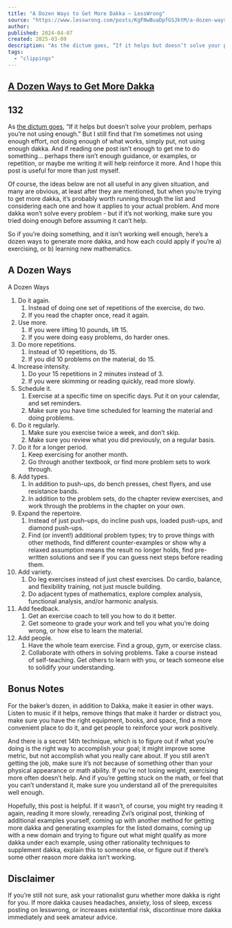 ```yaml
---
title: "A Dozen Ways to Get More Dakka — LessWrong"
source: "https://www.lesswrong.com/posts/KgFNwBuaDpfGSJktM/a-dozen-ways-to-get-more-dakka"
author:
published: 2024-04-07
created: 2025-03-09
description: "As the dictum goes, “If it helps but doesn’t solve your problem, perhaps you’re not using enough.” But I still find that I’m sometimes not using enou…"
tags:
  - "clippings"
---
```

## [A Dozen Ways to Get More Dakka](https://www.lesswrong.com/posts/KgFNwBuaDpfGSJktM/a-dozen-ways-to-get-more-dakka)

## 132

As [the dictum goes](https://www.lesswrong.com/posts/z8usYeKX7dtTWsEnk/more-dakka), “If it helps but doesn’t solve your problem, perhaps you’re not using enough.” But I still find that I’m sometimes not using enough effort, not doing enough of what works, simply put, not using enough dakka. And if reading one post isn’t enough to get me to do something… perhaps there isn’t enough guidance, or examples, or repetition, or maybe me writing it will help reinforce it more. And I hope this post is useful for more than just myself.

Of course, the ideas below are not all useful in any given situation, and many are obvious, at least after they are mentioned, but when you’re trying to get more dakka, it’s probably worth running through the list and considering each one and how it applies to your actual problem. And more dakka won’t solve every problem - but if it’s not working, make sure you tried doing enough before assuming it can’t help.

So if you’re doing something, and it isn’t working well enough, here’s a dozen ways to generate more dakka, and how each could apply if you’re a) exercising, or b) learning new mathematics.

## A Dozen Ways

A Dozen Ways

1. Do it again.
    1. Instead of doing one set of repetitions of the exercise, do two.
    2. If you read the chapter once, read it again.
2. Use more.
    1. If you were lifting 10 pounds, lift 15.
    2. If you were doing easy problems, do harder ones.
3. Do more repetitions.
    1. Instead of 10 repetitions, do 15.
    2. If you did 10 problems on the material, do 15. 
4. Increase intensity.
    1. Do your 15 repetitions in 2 minutes instead of 3.
    2. If you were skimming or reading quickly, read more slowly.
5. Schedule it.
    1. Exercise at a specific time on specific days. Put it on your calendar, and set reminders.
    2. Make sure you have time scheduled for learning the material and doing problems.
6. Do it regularly.
    1. Make sure you exercise twice a week, and don’t skip.
    2. Make sure you review what you did previously, on a regular basis.
7. Do it for a longer period.
    1. Keep exercising for another month.
    2. Go through another textbook, or find more problem sets to work through.
8. Add types.
    1. In addition to push-ups, do bench presses, chest flyers, and use resistance bands.
    2. In addition to the problem sets, do the chapter review exercises, and work through the problems in the chapter on your own.
9. Expand the repertoire.
    1. Instead of just push–ups, do incline push ups, loaded push-ups, and diamond push-ups.
    2. Find (or invent!) additional problem types; try to prove things with other methods, find different counter-examples or show why a relaxed assumption means the result no longer holds, find pre-written solutions and see if you can guess next steps before reading them.
10. Add variety.
    1. Do leg exercises instead of just chest exercises. Do cardio, balance, and flexibility training, not just muscle building. 
    2. Do adjacent types of mathematics, explore complex analysis, functional analysis, and/or harmonic analysis.
11. Add feedback.
    1. Get an exercise coach to tell you how to do it better.
    2. Get someone to grade your work and tell you what you’re doing wrong, or how else to learn the material.
12. Add people.
    1. Have the whole team exercise. Find a group, gym, or exercise class.
    2. Collaborate with others in solving problems. Take a course instead of self-teaching. Get others to learn with you, or teach someone else to solidify your understanding.


## Bonus Notes

For the baker’s dozen, in addition to Dakka, make it easier in other ways. Listen to music if it helps, remove things that make it harder or distract you, make sure you have the right equipment, books, and space, find a more convenient place to do it, and get people to reinforce your work positively.

And there is a secret 14th technique, which is to figure out if what you’re doing is the right way to accomplish your goal; it might improve some metric, but not accomplish what you really care about. If you still aren’t getting the job, make sure it’s not because of something other than your physical appearance or math ability. If you’re not losing weight, exercising more often doesn’t help. And if you’re getting stuck on the math, or feel that you can’t understand it, make sure you understand all of the prerequisites well enough.

Hopefully, this post is helpful. If it wasn’t, of course, you might try reading it again, reading it more slowly, rereading Zvi’s original post, thinking of additional examples yourself, coming up with another method for getting more dakka and generating examples for the listed domains, coming up with a new domain and trying to figure out what might qualify as more dakka under each example, using other rationality techniques to supplement dakka, explain this to someone else, or figure out if there’s some other reason more dakka isn’t working.

## Disclaimer

If you’re still not sure, ask your rationalist guru whether more dakka is right for you. If more dakka causes headaches, anxiety, loss of sleep, excess posting on lesswrong, or increases existential risk, discontinue more dakka immediately and seek amateur advice.